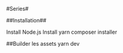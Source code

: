 #Series#

##Installation##

Install Node.js
Install yarn
composer installer

##Builder les assets
yarn dev
